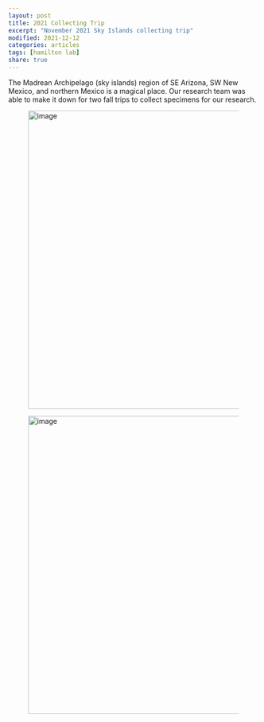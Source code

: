 ```yaml
---
layout: post
title: 2021 Collecting Trip
excerpt: "November 2021 Sky Islands collecting trip"
modified: 2021-12-12
categories: articles
tags: [hamilton lab]
share: true
---
```


The Madrean Archipelago (sky islands) region of SE Arizona, SW New Mexico, and northern Mexico is a magical place. Our research team was able to make it down for two fall trips to collect specimens for our research.
<figure>
	<a href="{{ site.url }}/images/sp_Winchester.jpg"><img src="{{ site.url }}/images/sp_Winchester.jpg" alt="image" width="600" height=""> </a>
</figure>

<figure>
	<a href="{{ site.url }}/images/campsite.jpg"><img src="{{ site.url }}/images/campsite.jpg" alt="image" width="600" height=""> </a>
</figure>